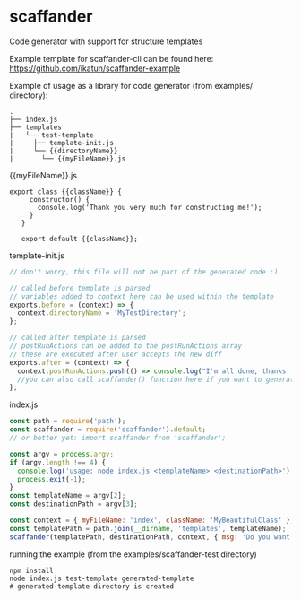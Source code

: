 # scaffander
Code generator with support for structure templates

Example template for scaffander-cli can be found here: https://github.com/ikatun/scaffander-example

Example of usage as a library for code generator (from examples/ directory):
```
.
├── index.js
├── templates
|   └── test-template
|     ├── template-init.js
|     └── {{directoryName}}
|       └── {{myFileName}}.js
```

{{myFileName}}.js
```
export class {{className}} {
     constructor() {
       console.log('Thank you very much for constructing me!');
     }
   }
   
   export default {{className}};
```

template-init.js
```js
// don't worry, this file will not be part of the generated code :)

// called before template is parsed
// variables added to context here can be used within the template
exports.before = (context) => {
  context.directoryName = 'MyTestDirectory';
};

// called after template is parsed
// postRunActions can be added to the postRunActions array
// these are executed after user accepts the new diff
exports.after = (context) => {
  context.postRunActions.push(() => console.log("I'm all done, thanks for waiting!"));
  //you can also call scaffander() function here if you want to generate a template within another template 
};

```

index.js
```js
const path = require('path');
const scaffander = require('scaffander').default;
// or better yet: import scaffander from 'scaffander';

const argv = process.argv;
if (argv.length !== 4) {
  console.log('usage: node index.js <templateName> <destinationPath>');
  process.exit(-1);
}
const templateName = argv[2];
const destinationPath = argv[3];

const context = { myFileName: 'index', className: 'MyBeautifulClass' };
const templatePath = path.join(__dirname, 'templates', templateName);
scaffander(templatePath, destinationPath, context, { msg: 'Do you want to apply these changes?' });

```

running the example (from the examples/scaffander-test directory)
```
npm install
node index.js test-template generated-template
# generated-template directory is created
```
